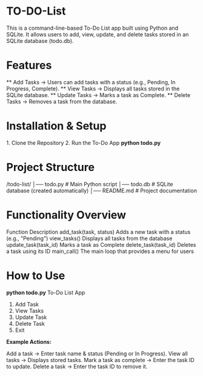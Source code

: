 # TO-DO-List
This is a command-line-based To-Do List app built using Python and SQLite. It allows users to add, view, update, and delete tasks stored in an SQLite database (todo.db).
# Features
** Add Tasks → Users can add tasks with a status (e.g., Pending, In Progress, Complete).
** View Tasks → Displays all tasks stored in the SQLite database.
** Update Tasks → Marks a task as Complete.
** Delete Tasks → Removes a task from the database.

# Installation & Setup
1️. Clone the Repository
2️. Run the To-Do App
    **python todo.py**
    
#  Project Structure
/todo-list/
│── todo.py         # Main Python script
│── todo.db         # SQLite database (created automatically)
│── README.md       # Project documentation

# Functionality Overview
Function	                Description
add_task(task, status)  	Adds a new task with a status (e.g., "Pending")
view_tasks()              Displays all tasks from the database
update_task(task_id)  	  Marks a task as Complete
delete_task(task_id)  	  Deletes a task using its ID
main_call()  	            The main loop that provides a menu for users

#  How to Use

**python todo.py**
To-Do List App
1. Add Task
2. View Tasks
3. Update Task
4. Delete Task
5. Exit

**Example Actions:**

Add a task → Enter task name & status (Pending or In Progress).
View all tasks → Displays stored tasks.
Mark a task as complete → Enter the task ID to update.
Delete a task → Enter the task ID to remove it.
